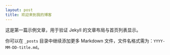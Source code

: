 ```yaml
---
layout: post
title: 欢迎来到我的博客
---
```


这是第一篇示例文章，用于验证 Jekyll 的文章布局与首页列表显示。

你可以在 `_posts` 目录中继续添加更多 Markdown 文件，文件名格式需为：`YYYY-MM-DD-title.md`。